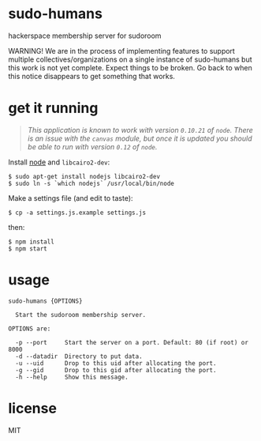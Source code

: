 # sudo-humans

hackerspace membership server for sudoroom

WARNING! We are in the process of implementing features to support multiple collectives/organizations on a single instance of sudo-humans but this work is not yet complete. Expect things to be broken. Go back to when this notice disappears to get something that works.


# get it running

> _This application is known to work with version `0.10.21` of `node`. There is an issue with the `canvas` module, but once it is updated you should be able to run with version `0.12` of `node`._

Install [node](https://nodejs.org) and `libcairo2-dev`:

```
$ sudo apt-get install nodejs libcairo2-dev
$ sudo ln -s `which nodejs` /usr/local/bin/node
```

Make a settings file (and edit to taste):

```
$ cp -a settings.js.example settings.js
```

then:

```
$ npm install
$ npm start
```

# usage

```
sudo-humans {OPTIONS}

  Start the sudoroom membership server.

OPTIONS are:

  -p --port     Start the server on a port. Default: 80 (if root) or 8000
  -d --datadir  Directory to put data. 
  -u --uid      Drop to this uid after allocating the port.
  -g --gid      Drop to this gid after allocating the port.
  -h --help     Show this message.

```

# license

MIT
